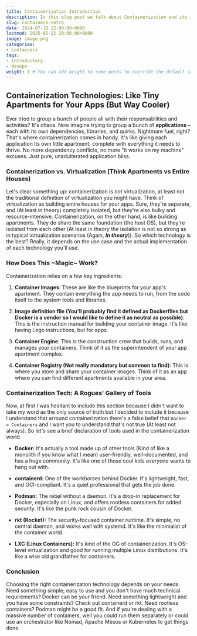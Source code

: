 ```yaml
---
title: Containerization Introduction
description: In this blog post we talk about Containerization and its importance in today's world
slug: containers-intro
date: 2024-07-18 12:00:00+0000
lastmod: 2025-01-12 20:00:00+0000
image: image.png
categories:
- containers
tags:
- introductory
- devops
weight: 1 # You can add weight to some posts to override the default sorting (date descending)
---
```


## Containerization Technologies: Like Tiny Apartments for Your Apps (But Way Cooler)

Ever tried to group a bunch of people all with their responsabilities and activities? It's chaos. Now imagine trying to group a bunch of **applications** – each with its own dependencies, libraries, and quirks. Nightmare fuel, right?  That's where containerization comes in handy. It's like giving each application its own little apartment, complete with everything it needs to thrive. No more dependency conflicts, no more "it works on my machine" excuses. Just pure, unadulterated application bliss.

### Containerization vs. Virtualization (Think Apartments vs Entire Houses)

Let's clear something up: containerization is *not* virtualization, at least not the traditional definition of virtualization you might have. Think of virtualization as building entire houses for your apps. Sure, they're separate, and (At least in theory) completely isolated, but they're also bulky and resource-intensive. Containerization, on the other hand, is like building apartments. They do share the same foundation (the host OS), but they're isolated from each other (At least in theory the isolation is not so strong as in typical virtualization scenarios (Again, ***In theory***)). So which technology is the best? Really, it depends on the use case and the actual implementation of each technology you'll use.

### How Does This ~Magic~ Work?

Containerization relies on a few key ingredients:

1. **Container Images**: These are like the blueprints for your app's apartment. They contain everything the app needs to run, from the code itself to the system tools and libraries.

2. **Image definition file (You'll probably find it defined as Dockerfiles but Docker is a vendor so I would like to define it as neutral as possible)**: This is the instruction manual for building your container image. It's like having Lego instructions, but for apps.

3. **Container Engine**: This is the construction crew that builds, runs, and manages your containers. Think of it as the superintendent of your app apartment complex.

4. **Container Registry (Not really mandatory but common to find)**: This is where you store and share your container images. Think of it as an app where you can find different apartments available in your area.  

### Containerization Tech: A Rogues' Gallery of Tools

Now, at first I was hesitant to include this section because I didn't want to take my word as the only source of truth but I decided to include it because I understand that arround containerization there's a false belief that ```Docker = Containers``` and I want you to understand that's not true (At least not always). So let's see a brief declaration of tools used in the containerization world.

* **Docker:** It's actually a tool made up of other tools (Kind of like a monolith if you know what I mean) user-friendly, well-documented, and has a huge community. It's like one of those cool kids everyone wants to hang out with.

* **containerd:** One of the workhorses behind Docker. It's lightweight, fast, and OCI-compliant. It's a quiet professional that gets the job done.

* **Podman:** The rebel without a daemon. It's a drop-in replacement for Docker, especially on Linux, and offers rootless containers for added security. It's like the punk rock cousin of Docker.

* **rkt (Rocket):** The security-focused container runtime. It's simple, no central daemon, and works well with systemd. It's like the minimalist of the container world.

* **LXC (Linux Containers):** It's kind of the OG of containerization. It's OS-level virtualization and good for running multiple Linux distributions. It's like a wise old grandfather for containers.

### Conclusion

Choosing the right containerization technology depends on your needs. Need something simple, easy to use and you don't have much technical requirements? Docker can be your friend. Need something lightweight and you have some constraints? Check out containerd or rkt. Need rootless containers? Podman might be a good fit. And if you're dealing with a massive number of containers, well you could run them separately or could use an orchestrator like Nomad, Apache Mesos or Kubernetes to get things done.

